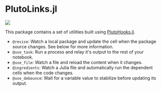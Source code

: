 # PlutoLinks.jl

[![](https://img.shields.io/badge/docs-dev-blue.svg)](https://juliapluto.github.io/PlutoLinks.jl/docs/index.html)

This package contains a set of utilities built using [PlutoHooks.jl](https://github.com/JuliaPluto/PlutoHooks.jl).

- `@revise`: Watch a local package and update the cell when the package source changes.
   See below for more information.
- `@use_task`: Run a process and relay it's output to the rest of your notebook.
- `@use_file`: Watch a file and reload the content when it changes.
- `@ingredients`: Watch a Julia file and automatically run the dependent cells when the code changes.
- `@use_debounce`: Wait for a variable value to stabilize before updating its output.